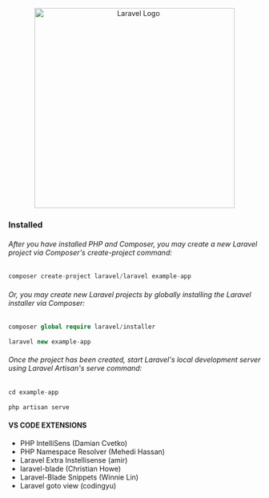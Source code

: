 <p align="center"><a href="https://laravel.com" target="_blank"><img src="https://raw.githubusercontent.com/laravel/art/master/logo-lockup/5%20SVG/2%20CMYK/1%20Full%20Color/laravel-logolockup-cmyk-red.svg" width="400" alt="Laravel Logo"></a></p>





### Installed
###### After you have installed PHP and Composer, you may create a new Laravel project via Composer's create-project command:
```php
composer create-project laravel/laravel example-app
```

###### Or, you may create new Laravel projects by globally installing the Laravel installer via Composer:

```php
composer global require laravel/installer
 
laravel new example-app

```


###### Once the project has been created, start Laravel's local development server using Laravel Artisan's serve command:

```php
cd example-app
 
php artisan serve
```


#### VS CODE EXTENSIONS

- PHP IntelliSens (Damian Cvetko)
-  PHP Namespace Resolver (Mehedi Hassan)
- Laravel Extra Instellisense (amir)
- laravel-blade (Christian Howe)
- Laravel-Blade Snippets (Winnie Lin)
- Laravel goto view (codingyu)

























